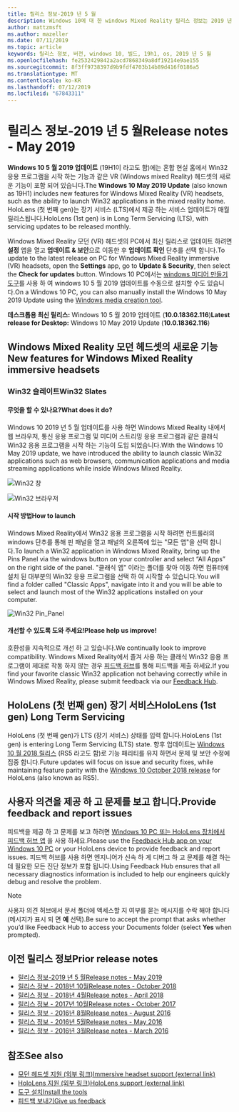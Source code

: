 ```yaml
---
title: 릴리스 정보-2019 년 5 월
description: Windows 10에 대 한 windows Mixed Reality 릴리스 정보는 2019 년 5 월 업데이트 (19H1이 라고도 함)를 참조 하세요.
author: mattzmsft
ms.author: mazeller
ms.date: 07/11/2019
ms.topic: article
keywords: 릴리스 정보, 버전, windows 10, 빌드, 19h1, os, 2019 년 5 월
ms.openlocfilehash: fe2532429842a2acd7868349a8df19214e9ae155
ms.sourcegitcommit: 8f3ff9738397d9b9fdf4703b14b89d416f0186a5
ms.translationtype: MT
ms.contentlocale: ko-KR
ms.lasthandoff: 07/12/2019
ms.locfileid: "67843311"
---
```

# <a name="release-notes---may-2019"></a><span data-ttu-id="ebddc-104">릴리스 정보-2019 년 5 월</span><span class="sxs-lookup"><span data-stu-id="ebddc-104">Release notes - May 2019</span></span>

<span data-ttu-id="ebddc-105">**Windows 10 5 월 2019 업데이트** (19H1이 라고도 함)에는 혼합 현실 홈에서 Win32 응용 프로그램을 시작 하는 기능과 같은 VR (Windows mixed Reality) 헤드셋의 새로운 기능이 포함 되어 있습니다.</span><span class="sxs-lookup"><span data-stu-id="ebddc-105">The **Windows 10 May 2019 Update** (also known as 19H1) includes new features for Windows Mixed Reality (VR) headsets, such as the ability to launch Win32 applications in the mixed reality home.</span></span> <span data-ttu-id="ebddc-106">HoloLens (첫 번째 gen)는 장기 서비스 (LTS)에서 제공 하는 서비스 업데이트가 매월 릴리스됩니다.</span><span class="sxs-lookup"><span data-stu-id="ebddc-106">HoloLens (1st gen) is in Long Term Servicing (LTS), with servicing updates to be released monthly.</span></span>

<span data-ttu-id="ebddc-107">Windows Mixed Reality 모던 (VR) 헤드셋의 PC에서 최신 릴리스로 업데이트 하려면 **설정** 앱을 열고 **업데이트 & 보안**으로 이동한 후 **업데이트 확인** 단추를 선택 합니다.</span><span class="sxs-lookup"><span data-stu-id="ebddc-107">To update to the latest release on PC for Windows Mixed Reality immersive (VR) headsets, open the **Settings** app, go to **Update & Security**, then select the **Check for updates** button.</span></span> <span data-ttu-id="ebddc-108">Windows 10 PC에서는 [windows 미디어 만들기 도구](https://www.microsoft.com/software-download/windows10)를 사용 하 여 windows 10 5 월 2019 업데이트를 수동으로 설치할 수도 있습니다.</span><span class="sxs-lookup"><span data-stu-id="ebddc-108">On a Windows 10 PC, you can also manually install the Windows 10 May 2019 Update using the [Windows media creation tool](https://www.microsoft.com/software-download/windows10).</span></span>

<span data-ttu-id="ebddc-109">**데스크톱용 최신 릴리스:** Windows 10 5 월 2019 업데이트 (**10.0.18362.116**)</span><span class="sxs-lookup"><span data-stu-id="ebddc-109">**Latest release for Desktop:** Windows 10 May 2019 Update (**10.0.18362.116**)</span></span><br>

## <a name="new-features-for-windows-mixed-reality-immersive-headsets"></a><span data-ttu-id="ebddc-110">Windows Mixed Reality 모던 헤드셋의 새로운 기능</span><span class="sxs-lookup"><span data-stu-id="ebddc-110">New features for Windows Mixed Reality immersive headsets</span></span>

### <a name="win32-slates"></a><span data-ttu-id="ebddc-111">Win32 슬레이트</span><span class="sxs-lookup"><span data-stu-id="ebddc-111">Win32 Slates</span></span>

#### <a name="what-does-it-do"></a><span data-ttu-id="ebddc-112">무엇을 할 수 있나요?</span><span class="sxs-lookup"><span data-stu-id="ebddc-112">What does it do?</span></span> 
<span data-ttu-id="ebddc-113">Windows 10 2019 년 5 월 업데이트를 사용 하면 Windows Mixed Reality 내에서 웹 브라우저, 통신 응용 프로그램 및 미디어 스트리밍 응용 프로그램과 같은 클래식 Win32 응용 프로그램을 시작 하는 기능이 도입 되었습니다.</span><span class="sxs-lookup"><span data-stu-id="ebddc-113">With the Windows 10 May 2019 update, we have introduced the ability to launch classic Win32 applications such as web browsers, communication applications and media streaming applications while inside Windows Mixed Reality.</span></span> 

![Win32 창](images/mr-win32-slates-1.png)

![Win32 브라우저](images/mr-win32-slates-2.png)

#### <a name="how-to-launch"></a><span data-ttu-id="ebddc-116">시작 방법</span><span class="sxs-lookup"><span data-stu-id="ebddc-116">How to launch</span></span>
<span data-ttu-id="ebddc-117">Windows Mixed Reality에서 Win32 응용 프로그램을 시작 하려면 컨트롤러의 windows 단추를 통해 핀 패널을 열고 패널의 오른쪽에 있는 "모든 앱"을 선택 합니다.</span><span class="sxs-lookup"><span data-stu-id="ebddc-117">To launch a Win32 application in Windows Mixed Reality, bring up the Pins Panel via the windows button on your controller and select “All Apps” on the right side of the panel.</span></span>  <span data-ttu-id="ebddc-118">"클래식 앱" 이라는 폴더를 찾아 이동 하면 컴퓨터에 설치 된 대부분의 Win32 응용 프로그램을 선택 하 여 시작할 수 있습니다.</span><span class="sxs-lookup"><span data-stu-id="ebddc-118">You will find a folder called "Classic Apps", navigate into it and you will be able to select and launch most of the Win32 applications installed on your computer.</span></span>

![Win32 Pin_Panel](images/mr-win32-slates-pinspanel.png)

#### <a name="please-help-us-improve"></a><span data-ttu-id="ebddc-120">개선할 수 있도록 도와 주세요!</span><span class="sxs-lookup"><span data-stu-id="ebddc-120">Please help us improve!</span></span>
<span data-ttu-id="ebddc-121">호환성을 지속적으로 개선 하 고 있습니다.</span><span class="sxs-lookup"><span data-stu-id="ebddc-121">We continually look to improve compatibility.</span></span>  <span data-ttu-id="ebddc-122">Windows Mixed Reality에서 즐겨 사용 하는 클래식 Win32 응용 프로그램이 제대로 작동 하지 않는 경우 [피드백 허브](https://support.microsoft.com/en-us/help/4021566/windows-10-send-feedback-to-microsoft-with-feedback-hub)를 통해 피드백을 제출 하세요.</span><span class="sxs-lookup"><span data-stu-id="ebddc-122">If you find your favorite classic Win32 application not behaving correctly while in Windows Mixed Reality, please submit feedback via our [Feedback Hub](https://support.microsoft.com/en-us/help/4021566/windows-10-send-feedback-to-microsoft-with-feedback-hub).</span></span>

## <a name="hololens-1st-gen-long-term-servicing"></a><span data-ttu-id="ebddc-123">HoloLens (첫 번째 gen) 장기 서비스</span><span class="sxs-lookup"><span data-stu-id="ebddc-123">HoloLens (1st gen) Long Term Servicing</span></span>

<span data-ttu-id="ebddc-124">HoloLens (첫 번째 gen)가 LTS (장기 서비스) 상태를 입력 합니다.</span><span class="sxs-lookup"><span data-stu-id="ebddc-124">HoloLens (1st gen) is entering Long Term Servicing (LTS) state.</span></span> <span data-ttu-id="ebddc-125">향후 업데이트는 [Windows 10 월 2018 릴리스](release-notes-october-2018.md) (RS5 라고도 함)로 기능 패리티를 유지 하면서 문제 및 보안 수정에 집중 합니다.</span><span class="sxs-lookup"><span data-stu-id="ebddc-125">Future updates will focus on issue and security fixes, while maintaining feature parity with the [Windows 10 October 2018 release](release-notes-october-2018.md) for HoloLens (also known as RS5).</span></span> 

## <a name="provide-feedback-and-report-issues"></a><span data-ttu-id="ebddc-126">사용자 의견을 제공 하 고 문제를 보고 합니다.</span><span class="sxs-lookup"><span data-stu-id="ebddc-126">Provide feedback and report issues</span></span>

<span data-ttu-id="ebddc-127">피드백을 제공 하 고 문제를 보고 하려면 [Windows 10 PC 또는 HoloLens 장치에서 피드백 허브 앱](give-us-feedback.md) 을 사용 하세요.</span><span class="sxs-lookup"><span data-stu-id="ebddc-127">Please use the [Feedback Hub app on your Windows 10 PC](give-us-feedback.md) or your HoloLens device to provide feedback and report issues.</span></span> <span data-ttu-id="ebddc-128">피드백 허브를 사용 하면 엔지니어가 신속 하 게 디버그 하 고 문제를 해결 하는 데 필요한 모든 진단 정보가 포함 됩니다.</span><span class="sxs-lookup"><span data-stu-id="ebddc-128">Using Feedback Hub ensures that all necessary diagnostics information is included to help our engineers quickly debug and resolve the problem.</span></span>

>[!NOTE]
><span data-ttu-id="ebddc-129">사용자 의견 허브에서 문서 폴더에 액세스할 지 여부를 묻는 메시지를 수락 해야 합니다 (메시지가 표시 되 면 **예** 선택).</span><span class="sxs-lookup"><span data-stu-id="ebddc-129">Be sure to accept the prompt that asks whether you’d like Feedback Hub to access your Documents folder (select **Yes** when prompted).</span></span>

## <a name="prior-release-notes"></a><span data-ttu-id="ebddc-130">이전 릴리스 정보</span><span class="sxs-lookup"><span data-stu-id="ebddc-130">Prior release notes</span></span>

* [<span data-ttu-id="ebddc-131">릴리스 정보-2019 년 5 월</span><span class="sxs-lookup"><span data-stu-id="ebddc-131">Release notes - May 2019</span></span>](release-notes-may-2019.md)
* [<span data-ttu-id="ebddc-132">릴리스 정보 - 2018년 10월</span><span class="sxs-lookup"><span data-stu-id="ebddc-132">Release notes - October 2018</span></span>](release-notes-october-2018.md)
* [<span data-ttu-id="ebddc-133">릴리스 정보 - 2018년 4월</span><span class="sxs-lookup"><span data-stu-id="ebddc-133">Release notes - April 2018</span></span>](release-notes-april-2018.md)
* [<span data-ttu-id="ebddc-134">릴리스 정보 - 2017년 10월</span><span class="sxs-lookup"><span data-stu-id="ebddc-134">Release notes - October 2017</span></span>](release-notes-october-2017.md)
* [<span data-ttu-id="ebddc-135">릴리스 정보 - 2016년 8월</span><span class="sxs-lookup"><span data-stu-id="ebddc-135">Release notes - August 2016</span></span>](release-notes-august-2016.md)
* [<span data-ttu-id="ebddc-136">릴리스 정보 - 2016년 5월</span><span class="sxs-lookup"><span data-stu-id="ebddc-136">Release notes - May 2016</span></span>](release-notes-may-2016.md)
* [<span data-ttu-id="ebddc-137">릴리스 정보 - 2016년 3월</span><span class="sxs-lookup"><span data-stu-id="ebddc-137">Release notes - March 2016</span></span>](release-notes-march-2016.md)

## <a name="see-also"></a><span data-ttu-id="ebddc-138">참조</span><span class="sxs-lookup"><span data-stu-id="ebddc-138">See also</span></span>
* [<span data-ttu-id="ebddc-139">모던 헤드셋 지원 (외부 링크)</span><span class="sxs-lookup"><span data-stu-id="ebddc-139">Immersive headset support (external link)</span></span>](https://docs.microsoft.com/windows/mixed-reality/enthusiast-guide/troubleshooting-windows-mixed-reality)
* [<span data-ttu-id="ebddc-140">HoloLens 지원 (외부 링크)</span><span class="sxs-lookup"><span data-stu-id="ebddc-140">HoloLens support (external link)</span></span>](https://support.microsoft.com/products/hololens)
* [<span data-ttu-id="ebddc-141">도구 설치</span><span class="sxs-lookup"><span data-stu-id="ebddc-141">Install the tools</span></span>](install-the-tools.md)
* [<span data-ttu-id="ebddc-142">피드백 보내기</span><span class="sxs-lookup"><span data-stu-id="ebddc-142">Give us feedback</span></span>](give-us-feedback.md)

